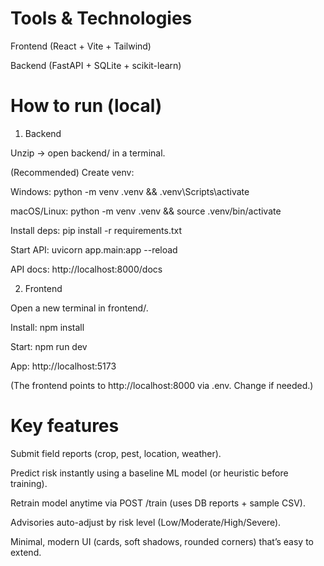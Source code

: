 
# Tools & Technologies
Frontend (React + Vite + Tailwind)

Backend (FastAPI + SQLite + scikit-learn)

# How to run (local)
1) Backend

Unzip → open backend/ in a terminal.

(Recommended) Create venv:

Windows: python -m venv .venv && .venv\\Scripts\\activate

macOS/Linux: python -m venv .venv && source .venv/bin/activate

Install deps: pip install -r requirements.txt

Start API: uvicorn app.main:app --reload

API docs: http://localhost:8000/docs

2) Frontend

Open a new terminal in frontend/.

Install: npm install

Start: npm run dev

App: http://localhost:5173

(The frontend points to http://localhost:8000 via .env. Change if needed.)

# Key features
Submit field reports (crop, pest, location, weather).

Predict risk instantly using a baseline ML model (or heuristic before training).

Retrain model anytime via POST /train (uses DB reports + sample CSV).

Advisories auto-adjust by risk level (Low/Moderate/High/Severe).

Minimal, modern UI (cards, soft shadows, rounded corners) that’s easy to extend.